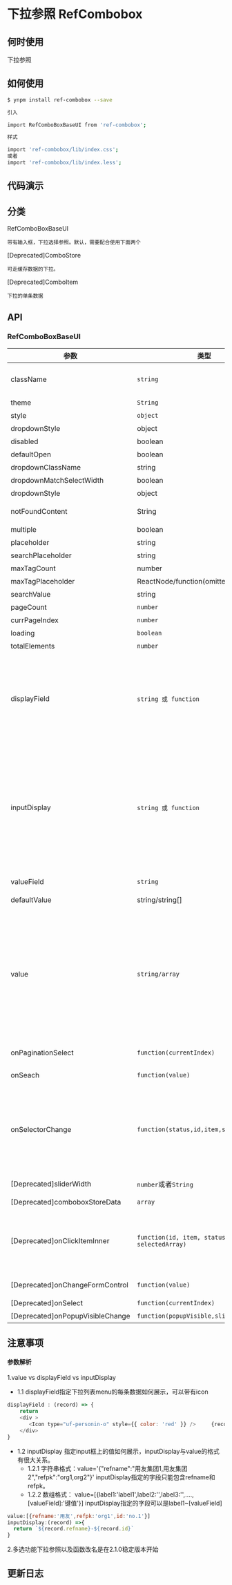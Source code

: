 # 下拉参照 RefCombobox

## 何时使用

下拉参照

## 如何使用

```sh
$ ynpm install ref-combobox --save

引入

import RefComboBoxBaseUI from 'ref-combobox';

样式

import 'ref-combobox/lib/index.css';
或者
import 'ref-combobox/lib/index.less';

```

## 代码演示



## 分类

RefComboBoxBaseUI
    
    带有输入框，下拉选择参照。默认，需要配合使用下面两个

[Deprecated]ComboStore
    
    可走缓存数据的下拉。

[Deprecated]ComboItem
    
    下拉的单条数据

## API

### RefComboBoxBaseUI 

参数 | 类型 |默认值| 说明 | 必选
---|---|--- | --- | ---
 className |`string`|空 | 参照class样式，作用于整个参照的样式，默认为空。 'ref-walsin-modal'特殊样式| 否
 theme| `String` | 'ref-red' | 启用参照默认样式 | 否
 style| `object`|{} | 参照style样式|否
 dropdownStyle|object| - | 下拉菜单的样式|否
 disabled |  boolean | false |是否禁用 |否 |
 defaultOpen | boolean | -| 默认是否打开 | 否 |
 dropdownClassName | string | - |下拉菜单的 className 属性 | 否 |
dropdownMatchSelectWidth |boolean | true | 下拉菜单和选择器同宽 | 否 |
dropdownStyle | object | - |下拉菜单的样式 | 否 |
notFoundContent |  String | '无匹配结果' |设定搜索不到数据显示的内容 |否 |
multiple |  boolean | false | 支持多选|否 |
placeholder |  string | - | 选择框默认文字 |否 |
searchPlaceholder | string | - |  搜索框默认文字 | 否 |
maxTagCount | number | - |否 最多显示的tag数 |  |
maxTagPlaceholder | ReactNode/function(omittedValues) | - | 隐藏 tag 时显示的内容 | 否 |
searchValue | string | - |搜索框值 | 否 |
pageCount | `number` | 10 | 总页数 | 否
currPageIndex| `number` | 0 | 当前页码 | 否
loading | `boolean` | -- | 是否展示加载 | 否
totalElements | `number` | 0 | 总条数 | 否
displayField |<code>string 或 function</code> | '{refname}' |下拉显示的内容的格式；<br/>当为字符串时则会根据`{}`包裹的增则匹配替换。<br/>如：`{refname}`<br/>当为函数时则需自定义返回内容，参数为storeData中的数据项。<br/>如：<br/>displayField: (record)=>  ${record.refname}-${record.refname}| 否 | 
inputDisplay |<code>string 或 function</code>|'{refname}' |input中显示的内容的格式<br/>当为字符串时则会根据`{}`包裹的增则匹配替换。<br/>如：`{refname}`<br/>当为函数时则需自定义返回内容，参数有两种：1：来源于value或者defaultValue；2：下拉选中storeData的数据项 <br/>如：<br/>displayField: (record)=>  ${record.refname}-${record.refname}。注意inputDisplay有字段限制| 否 |
valueField |``string``|'refpk' |待提交的value的键。指定storeData数据项的键。要求具有唯一性| 否
| defaultValue | string/string\[] | - | 指定默认选中的条目。格式同value |否 |
value| `string/array`|-|指定当前选中的条目。可以是字符串格式或者数组格式。（一）字符串格式：其格式必须满足'{"refname":"","refpk":""}',refname是展示input框上的内容，格式自定义，多选以逗号隔开；refpk对应的是refname每项的键值，这个值要与valueField指定的值一样，此时使用inputDisplay注意，有字段限制。（二）数组格式：[{value:'',label:'',refname:''...}]，必须含有valueField指定的字段，展示按照inputField | string或者[] | - |
onPaginationSelect| `function(currentIndex)` | - | 翻页回调，返回当前页面。替换之前的onChangeFormControlt| 否
onSeach| `function(value)` | - | 搜索框输入值回调，value是输入内容 。替换之前的onForm| 否
onSelectorChange | `function(status,id,item,selectedArray)`| -- |当input框值发生改变会回调此函数。status：选中还是删除该节点，id：valueField指定的字段值，item：该条完整数据，selectedArray：当前选中的全部数据。触发的情形：1.清空操作，返回参数（false,null,null,[]）;2.单选或者多选下拉选中数据；3.多选下删除单个数据；4.多选下delete删除数据| 否
[Deprecated]sliderWidth|`number`或者`String`|  下拉菜单的宽度|否
[Deprecated]comboboxStoreData| `array` | [] | 下拉参照要展示dom集合，搭配<ComboItem>使用 | 否
[Deprecated]onClickItemInner | `function(id, item, status, selectedArray)`| -- | 下拉选中，返回缓存的数据对应的数据。在没有传storeData情形下，不能返回完整数据，只能返回数据键值，展示值和event。id是键，item完整数据，status是选中还是删除，selectedArray是当前选中全部数据| 否
[Deprecated]onChangeFormControl| `function(value)` | - | 输入框输入值回调，value是输入内容或者清空回调 | 否
[Deprecated]onSelect| `function(currentIndex)` | - | 翻页回调，返回跳转页面| 否
[Deprecated]onPopupVisibleChange| `function(popupVisible,sliderSearchVal)` | -| 下拉面板状态改变时回调函数| 否

## 注意事项

#### 参数解析
1.value vs displayField vs inputDisplay

- 1.1 displayField指定下拉列表menu的每条数据如何展示，可以带有icon
```js
displayField : (record) => {
    return 
    <div > 
       <Icon type="uf-personin-o" style={{ color: 'red' }} />     {record.refname}-{record.refcode}-{record.type}
    </div>
}
```

- 1.2 inputDisplay 指定input框上的值如何展示，inputDisplay与value的格式有很大关系。
   -  1.2.1 字符串格式：value='{"refname":"用友集团1,用友集团2","refpk":"org1,org2"}'
     inputDisplay指定的字段只能包含refname和refpk。
   - 1.2.2 数组格式： value=[{label1:'label1',label2:'',label3:'',....,[valueField]:'键值'}]
      inputDisplay指定的字段可以是label1~[valueField]

```js
value:[{refname:'用友',refpk:'org1',id:'no.1'}]
inputDisplay:(record) =>{
  return `${record.refname}-${record.id}`
}

```

2.多选功能下拉参照以及函数改名是在2.1.0稳定版本开始


## 更新日志